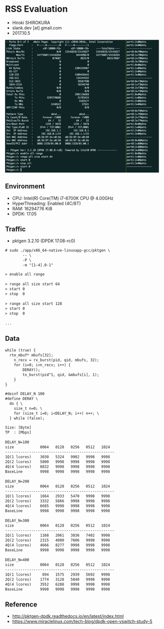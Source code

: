 
# RSS Evaluation

- Hiroki SHIROKURA
- slank.dev [at] gmail.com
- 2017.10.5

![fig1](./screenshot.png)

## Environment

- CPU: Intel(R) Core(TM) i7-6700K CPU @ 4.00GHz
- HyperThreading: Enabled (4C/8T)
- RAM: 16294776 KiB
- DPDK: 17.05


## Traffic

- pktgen 3.2.10 (DPDK 17.08-rc0)

```
# sudo ./app/x86_64-native-linuxapp-gcc/pktgen \
        -- \
        -P \
        -m "[1-4].0-1"
```

```
> enable all range

> range all size start 64
> start 0
> stop  0

> range all size start 128
> start 0
> stop  0

...
```

## Data

```
while (true) {
  rte_mbuf* mbufs[32];
	n_recv = rx_burst(pid, qid, mbufs, 32);
	for (i=0; i<n_recv; i++) {
		DERAY();
		tx_burst(pid^1, qid, &mbufs[i], 1);
	}
}

```

```
#deinf DELAY_N 100
#define DERAY \
  do { \
  	size_t n=0; \
  	for (size_t i=0; i<DELAY_N; i++) n++; \
  } while (false);
```

```
Size: [Byte]
TP  : [Mbps]

DELAY_N=100
size            0064   0128   0256   0512   1024
--------------------------------------------------
1Q(1 lcores)    3030   5324   9902   9998   9998
2Q(2 lcores)    5800   9998   9998   9998   9998
4Q(4 lcores)    8832   9998   9998   9998   9998
BaseLine        9998   9998   9998   9998   9998

DELAY_N=200
size            0064   0128   0256   0512   1024
--------------------------------------------------
1Q(1 lcores)    1664   2933   5470   9998   9998
2Q(2 lcores)    3332   5866   9998   9998   9998
4Q(4 lcores)    6685   9998   9998   9998   9998
BaseLine        9998   9998   9998   9998   9998

DELAY_N=300
size            0064   0128   0256   0512   1024
--------------------------------------------------
1Q(1 lcores)    1168   2061   3836   7402   9998
2Q(2 lcores)    2315   4080   7606   9998   9998
4Q(4 lcores)    4666   8277   9998   9998   9998
BaseLine        9998   9998   9998   9998   9998

DELAY_N=400
size            0064   0128   0256   0512   1024
--------------------------------------------------
1Q(1 lcores)     894   1575   2939   5692   9998
2Q(2 lcores)    1774   3128   5840   9998   9998
4Q(4 lcores)    3552   6288   9998   9998   9998
BaseLine        9998   9998   9998   9998   9998
```

## Reference 

- http://pktgen-dpdk.readthedocs.io/en/latest/index.html
- https://www.miraclelinux.com/tech-blog/dpdk-open-vswitch-study-5


